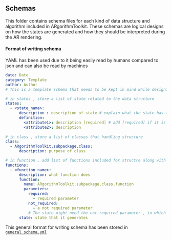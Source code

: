 ## Schemas

This folder contains schema files for each kind of data structure and algorithm included in ARgorithmToolkit. These schemas are logical designs on how  the states are generated and how they should be interpreted during the AR rendering.

#### Format of writing schema

YAML has been used due to it being easily read by humans compared to json and can also be read by machines

```yaml
date: Date
category: Template
author: Author
# This is a template schema that needs to be kept in mind while designing and writing yml files

# in states , store a list of state related to the data structure
states: 
  - <state_name>:
      description : description of state # explain what the state has to render
      definition:
        <attribute1>: description [required] # add [required] if it is always present
        <attribute2>: description 
        
# in class , store a list of classes that handling structure
class:
  - ARgorithmToolkit.subpackage.class:
      description: purpose of class

# in function , add list of functions included for structre along with the state they generate
functions:
  - <function_name>:
      description: what function does
      function:
        name: ARgorithmToolkit.subpackage.class.function
        parameters:
          required:
            - required parameter
          not_required:
            - a not required parameter 
          # The state might need the not required parameter , in which case a default value should be set
      state: state that it generates


```

This general format for writing schema has been stored in [`general_schema.yml`]()